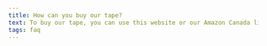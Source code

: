 ```yaml
---
title: How can you buy our tape?
text: To buy our tape, you can use this website or our Amazon Canada listing. Just click the Add to Cart button above and you will be presented with the option to select a retail outlet.
tags: faq
---
```

